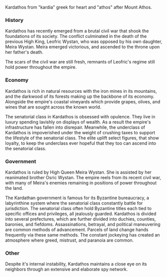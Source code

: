 Kardathos from "kardia" greek for heart and "athos" after Mount Athos.

### History
Kardathos has recently emerged from a brutal civil war that shook the foundations of its society. The conflict culminated in the death of the previous High King, Leofric Wystan, who was opposed by his own daughter, Meira Wystan. 
Meira emerged victorious, and ascended to the throne upon her father's death.

The scars of the civil war are still fresh, remnants of Leofric's regime still hold power throughout the empire. 

### Economy
Kardathos is rich in natural resources with the iron mines in its mountains, and the darkwood of its forests making up the backbone of its economy. Alongside the empire's coastal vineyards which provide grapes, olives, and wines that are sought across the known world.

The senatorial class in Kardathos is obsessed with opulence. They live in luxury spending lavishly on displays of wealth. As a result the empire's infrastructure has fallen into disrepair. Meanwhile, the underclass of Kardathos is impoverished under the weight of crushing taxes to support the lifestyle of the senatorial class. The elite uplift select figures, that show loyalty, to keep the underclass ever hopeful that they too can ascend into the senatorial class.
### Government
Kardathos is ruled by High Queen Meira Wystan. She is assisted by her reanimated brother Osric Wystan. The empire reels from its recent civil war, with many of Meira's enemies remaining in positions of power throughout the land.

The Kardathan government is famous for its Byzantine bureaucracy, a labyrinthine system where the senatorial class constantly battle for jurisdiction. The senatorial class often hold Byzantine titles each tied to specific offices and privileges, all jealously guarded. Kardathos is divided into several prefectures, which are further divided into duchies, counties, baronies, and fiefdoms. Assassinations, betrayal, and political maneuvering are common methods of advancement. Parcels of land change hands frequently via these same methods. The constant jockeying has created an atmosphere where greed, mistrust, and paranoia are common.

### Other
Despite it's internal instability, Kardathos maintains a close eye on its neighbors through an extensive and elaborate spy network.
